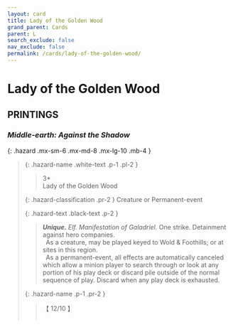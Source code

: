 ```yaml
---
layout: card
title: Lady of the Golden Wood
grand_parent: Cards
parent: L
search_exclude: false
nav_exclude: false
permalink: /cards/lady-of-the-golden-wood/
---
```


# Lady of the Golden Wood


## PRINTINGS


### _Middle-earth: Against the Shadow_

{: .hazard .mx-sm-6 .mx-md-8 .mx-lg-10 .mb-4 }
> {: .hazard-name .white-text .p-1 .pl-2 }
> > <div class="hazard-mp">3*</div>
> > <div class="card-name">Lady of the Golden Wood</div>
>
> {: .hazard-classification .pr-2 }
> Creature or Permanent-event
>
> {: .hazard-text .black-text .p-2 }
> > _**Unique.**_ _Elf._ _Manifestation of Galadriel._ One strike. Detainment against hero companies. <br>&ensp;As a creature, may be played keyed to Wold & Foothills; or at sites in this region. <br>&ensp;As a permanent-event, all effects are automatically canceled which allow a minion player to search through or look at any portion of his play deck or discard pile outside of the normal sequence of play. Discard when any play deck is exhausted. 
>
> {: .hazard-name .p-1 .pr-2 }
> > <div class="card-shield">【 12/10 】</div>
> > <div class="card-corruption">&nbsp;</div>
